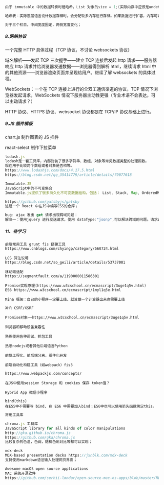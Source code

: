 ```js
由于 immutable 中的数据转换时是哈希，List 对象的size = 1;(实际内存中应该是undefined 和 Text)。这里需要serialize就会出现错误。解决方案：转化成JSON对象，再进行serialize即可避免这个问题。

哈希表：实际底层语言设计数据存储时，会分配较多内存进行存储。如果数据进行扩容，内存可以直接增加。所以底层的内存分配是。对于List等数据结构，可能实际的size和显示的size不是一样的。

对于三个栏目，中间宽度固定，两侧宽度变化；
```



##### 8.网络协议

一个完整 HTTP 具体过程（TCP 协议，不讨论 websockets 协议）

域名解析——发起 TCP 三次握手——建立 TCP 连接后发起 http 请求——服务器响应 http 请求并给浏览器发送数据——浏览器得到解析 html，继续请求 html 中的其他资源——浏览器渲染页面并呈现给用户。继续了解 websockets 的具体过程。

WebSockets：一个在 TCP 连接上进行的全双工通信渠道的协议。TCP 情况下浏览器发起请求，WebSockets 情况下服务器主动性更强（专业术语不会表达，可以主动请求？）

HTTP 协议、HTTPS 协议、websocket 协议都是在 TCP/IP 协议基础上进行。



##### 9.JS 插件模板

chart.js 制作图表的 JS 插件

react-select 制作下拉菜单

```js
lodash.js
lodash是一套工具库，内部封装了很多字符串、数组、对象等常见数据类型的处理函数。
现在用于比较两个数组或者对象是否相等。
https://www.lodashjs.com/docs/4.17.5.html
https://blog.csdn.net/qq_35414779/article/details/79077618
```

```js
Immutable.JS
JavaScript中的不可变集合
Immutable.js提供了很多持久化不可变数据结构，包括： List, Stack, Map, OrderedMap, Set, OrderedSet以及Record。
```

```js
https://github.com/gatsbyjs/gatsby
这是一个 React 中在JS中编写CSS的仓库；
```



```js
bug: ajax 发出 get 请求出现跨域问题：
解决一：使用jquery 进行发送请求，使用 dataType:"jsonp",可以解决跨域的问题。请求返回的结果是json。出现语法错误。需要服务器端设置返回的结果。使用 jsonp 可以解决同源策略，但是服务器返回的结果仍然是json。需要使用函数类型包起来——前提是服务器和浏览器互相信任（不会发出错误的代码）。
```

##### 11、待学习

```
前端常用工具 grunt fis 搭建工具
https://www.cnblogs.com/chyingp/category/560724.html

LCS 算法说明
https://blog.csdn.net/so_geili/article/details/53737001

移动端适配
https://segmentfault.com/a/1190000011586301

Promise实现原理(https://www.w3cschool.cn/ecmascript/3uge1q5v.html)
ES6 https://www.w3cschool.cn/ecmascript/1myl1q5e.html

Mina 框架：自己的小程序一定要上线，就算做一个计算器出来也需要上线

XHR CSRF/XSRF

Promise对象——https://www.w3cschool.cn/ecmascript/3uge1q5v.html

浏览器和移动设备兼容性

熟练使用各种调试、抓包工具

熟悉nodejs或者其他后端语言Python

前端工程化、前后端分离，组件化开发

前端自动化构建工具（如webpack）fis3

https://www.webpackjs.com/concepts/

在JS中使用session Storage 和 cookies 保存 token值？

Hybrid App 微信小程序

bind(this)
在ES5中不需要写 bind, 在 ES6 中需要加入bind；ES6中也可以使用箭头函数绑定this。
```

```js
常用工具库

chroma.js 工具库
JavaScript library for all kinds of color manipulations
http://gka.github.io/chroma.js
https://github.com/gka/chroma.js
比较复杂的色温，色调，随机色彩对比等都可以实现；

mdx-deck
MDX-based presentation decks https://jxnblk.com/mdx-deck
支持使用markdown语法输入处理网页界面；

Awesome macOS open source applications
MAC 系统开源软件
https://github.com/serhii-londar/open-source-mac-os-apps/blob/master/README.md
```
